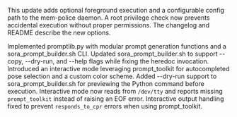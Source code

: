 This update adds optional foreground execution and a configurable config path to the mem-police daemon. A root privilege check now prevents accidental execution without proper permissions. The changelog and README describe the new options.

Implemented promptlib.py with modular prompt generation functions and a sora_prompt_builder.sh CLI.
Updated sora_prompt_builder.sh to support --copy, --dry-run, and --help flags while fixing the heredoc invocation.
Introduced an interactive mode leveraging prompt_toolkit for autocompleted pose selection and a custom color scheme.
Added --dry-run support to sora_prompt_builder.sh for previewing the Python command before execution.
Interactive mode now reads from `/dev/tty` and reports missing `prompt_toolkit` instead of raising an EOF error.
Interactive output handling fixed to prevent `responds_to_cpr` errors when using prompt_toolkit.